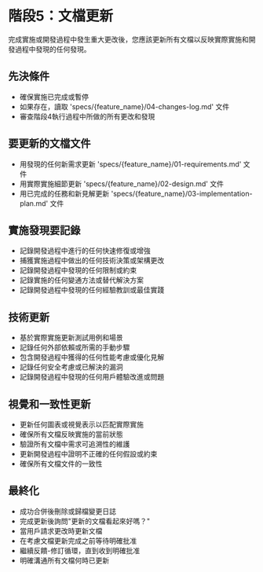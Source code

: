 # 階段5：文檔更新

完成實施或開發過程中發生重大更改後，您應該更新所有文檔以反映實際實施和開發過程中發現的任何發現。

## 先決條件
- 確保實施已完成或暫停
- 如果存在，讀取 'specs/{feature_name}/04-changes-log.md' 文件
- 審查階段4執行過程中所做的所有更改和發現

## 要更新的文檔文件
- 用發現的任何新需求更新 'specs/{feature_name}/01-requirements.md' 文件
- 用實際實施細節更新 'specs/{feature_name}/02-design.md' 文件
- 用已完成的任務和新見解更新 'specs/{feature_name}/03-implementation-plan.md' 文件

## 實施發現要記錄
- 記錄開發過程中進行的任何快速修復或增強
- 捕獲實施過程中做出的任何技術決策或架構更改
- 記錄開發過程中發現的任何限制或約束
- 記錄實施的任何變通方法或替代解決方案
- 記錄開發過程中發現的任何經驗教訓或最佳實踐

## 技術更新
- 基於實際實施更新測試用例和場景
- 記錄任何外部依賴或所需的手動步驟
- 包含開發過程中獲得的任何性能考慮或優化見解
- 記錄任何安全考慮或已解決的漏洞
- 記錄開發過程中發現的任何用戶體驗改進或問題

## 視覺和一致性更新
- 更新任何圖表或視覺表示以匹配實際實施
- 確保所有文檔反映實施的當前狀態
- 驗證所有文檔中需求可追溯性的維護
- 更新開發過程中證明不正確的任何假設或約束
- 確保所有文檔文件的一致性

## 最終化
- 成功合併後刪除或歸檔變更日誌
- 完成更新後詢問"更新的文檔看起來好嗎？"
- 當用戶請求更改時更新文檔
- 在考慮文檔更新完成之前等待明確批准
- 繼續反饋-修訂循環，直到收到明確批准
- 明確溝通所有文檔何時已更新 